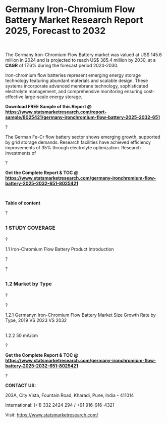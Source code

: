 <h1>Germany Iron-Chromium Flow Battery Market Research Report 2025, Forecast to 2032</h1><br/><p>The Germany Iron-Chromium Flow Battery market was valued at US$ 145.6 million in 2024 and is projected to reach US$ 385.4 million by 2030, at a <strong>CAGR</strong> of 17.6% during the forecast period 2024-2030.</p>
 
 
 
 <p>Iron-chromium flow batteries represent emerging energy storage technology featuring abundant materials and scalable design. These systems incorporate advanced membrane technology, sophisticated electrolyte management, and comprehensive monitoring ensuring cost-effective large-scale energy storage.</p>
 
 
 
 <div><b>Download FREE Sample of this Report @ <a href="https://www.statsmarketresearch.com/download-free-sample/8025421/germany-ironchromium-flow-battery-2025-2032-651">https://www.statsmarketresearch.com/report-sample/8025421/germany-ironchromium-flow-battery-2025-2032-651</a></b></div>
 
 
 
 <p>? </p>
 
 
 
 <p>The German Fe-Cr flow battery sector shows emerging growth, supported by grid storage demands. Research facilities have achieved efficiency improvements of 35% through electrolyte optimization. Research investments of</p>
 
 
 
 <p>? </p>
 
 
 
 <div><b>Get the Complete Report & TOC @ <a href="https://www.statsmarketresearch.com/germany-ironchromium-flow-battery-2025-2032-651-8025421">https://www.statsmarketresearch.com/germany-ironchromium-flow-battery-2025-2032-651-8025421</a></b></div>
 
 
 
 <p><br />
 
 <b>Table of content</b></p>
 
 
 
 <p>? </p>
 
 
 
 <h2><span style="font-size:16px"><strong>1 STUDY COVERAGE</strong></span></h2>
 
 
 
 <p>? </p>
 
 
 
 <p>1.1 Iron-Chromium Flow Battery Product Introduction</p>
 
 
 
 <p>? </p>
 
 
 
 <p>? </p>
 
 
 
 <h2><span style="font-size:16px"><strong>1.2 Market by Type</strong></span></h2>
 
 
 
 <p>? </p>
 
 
 
 <p>? </p>
 
 
 
 <p>1.2.1 Germanyn Iron-Chromium Flow Battery Market Size Growth Rate by Type, 2019 VS 2023 VS 2032<br />
 
 <br />
 
 1.2.2 50 mA/cm</p>
 
 
 
 <p>? </p>
 
 
 
 <div><b>Get the Complete Report & TOC @ <a href="https://www.statsmarketresearch.com/germany-ironchromium-flow-battery-2025-2032-651-8025421">https://www.statsmarketresearch.com/germany-ironchromium-flow-battery-2025-2032-651-8025421</a></b></div>
 
 
 
 <p>? </p>
 
 
 
 <p><b>CONTACT US:</b><br />
 
 203A, City Vista, Fountain Road, Kharadi, Pune, India - 411014<br />
 
 International: (+1) 332 2424 294 / +91 916-916-4321<br />
 
 Visit: <a href="https://www.statsmarketresearch.com/">https://www.statsmarketresearch.com/</a></p>